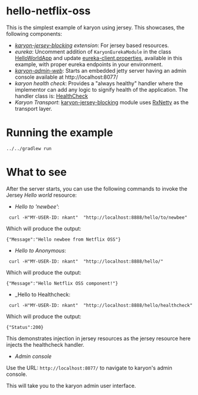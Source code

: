 hello-netflix-oss
======

This is the simplest example of karyon using jersey. This showcases, the following components:

* _[karyon-jersey-blocking](../../karyon-jersey-blocking) extension_: For jersey based resources. 
* _eureka_: Uncomment addition of `KaryonEurekaModule` in the class [HelloWorldApp](src/main/java/com/netflix/hellonoss/server/HelloWorldApp.java)
 and update [eureka-client.properties](src/main/resources/eureka-client.properties), available in this example, with proper eureka endpoints in your environment.
* _[karyon-admin-web](../../karyon-admin-web)_: Starts an embedded jetty server having an admin console available at http://localhost:8077/
* _karyon health check_: Provides a "always healthy" handler where the implementor can add any logic to signify health of
the application. The handler class is: [HealthCheck](src/main/java/com/netflix/hellonoss/server/health/HealthCheck.java)
* _Karyon Transport_: [karyon-jersey-blocking](../../karyon-jersey-blocking) module uses [RxNetty](https://github.com/Netflix/RxNetty) as the transport layer. 

Running the example
===================

`../../gradlew run`

What to see
===========

After the server starts, you can use the following commands to invoke the Jersey _Hello world_ resource:

* _Hello to 'newbee'_:

```
 curl -H"MY-USER-ID: nkant"  "http://localhost:8888/hello/to/newbee"
```
Which will produce the output:
```
{"Message":"Hello newbee from Netflix OSS"}
```

* _Hello to Anonymous_:

```
 curl -H"MY-USER-ID: nkant"  "http://localhost:8888/hello/"
```
Which will produce the output:
```
{"Message":"Hello Netflix OSS component!"}
```

* _Hello to Healthcheck:

```
 curl -H"MY-USER-ID: nkant"  "http://localhost:8888/hello/healthcheck"
```
Which will produce the output:
```
{"Status":200}
```

This demonstrates injection in jersey resources as the jersey resource here injects the healthcheck handler.

* _Admin console_ 

Use the URL: `http://localhost:8077/` to navigate to karyon's admin console.

This will take you to the karyon admin user interface.
